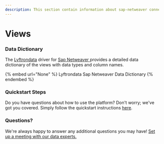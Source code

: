 ```yaml
---
description: This section contain information about sap-netweaver connector views information
---
```


# Views

### Data Dictionary

The [Lyftrondata](https://www.lyftrondata.com/) driver for [Sap Netweaver](None/)[ ](https://www.lyftrondata.com/integration/sap-netweaver/)provides a detailed data dictionary of the views with data types and column names.

{% embed url="None" %}
Lyftrondata Sap Netweaver Data Dictionary
{% endembed %}

### Quickstart Steps

Do you have questions about how to use the platform? Don't worry; we've got you covered. Simply follow the quickstart instructions [here](../README.md).

### Questions? <a href="#questions" id="questions"></a>

We're always happy to answer any additional questions you may have! [Set up a meeting with our data experts.](https://www.lyftrondata.com/book-a-meeting/)


